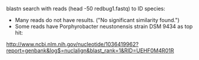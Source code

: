 blastn search with reads (head -50 redbug1.fastq) to ID species: 
- Many reads do not have results. ("No significant similarity found.")
- Some reads have Porphyrobacter neustonensis strain DSM 9434 as top hit:

http://www.ncbi.nlm.nih.gov/nucleotide/1036419962?report=genbank&log$=nuclalign&blast_rank=1&RID=UEHF0M4R01R
